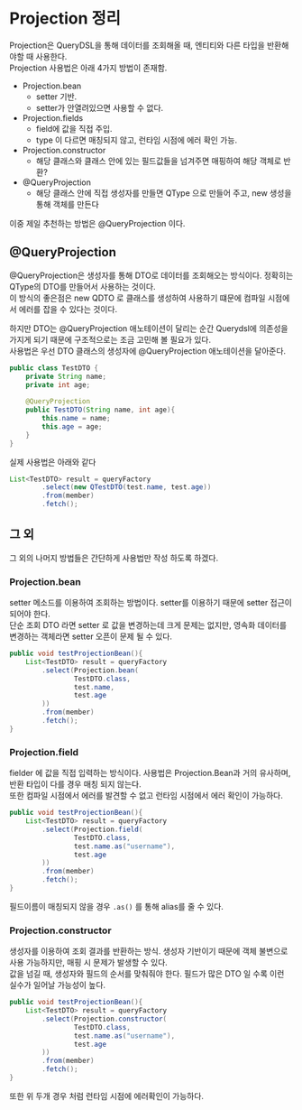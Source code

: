 # Projection 정리

Projection은 QueryDSL을 통해 데이터를 조회해올 때, 엔티티와 다른 타입을 반환해야할 때 사용한다.  
Projection 사용법은 아래 4가지 방법이 존재함.

* Projection.bean
    * setter 기반.
    * setter가 안열려있으면 사용할 수 없다.
* Projection.fields
    * field에 값을 직접 주입.
    * type 이 다르면 매칭되지 않고, 런타임 시점에 에러 확인 가능.
* Projection.constructor
    * 해당 클래스와 클래스 안에 있는 필드값들을 넘겨주면 매핑하여 해당 객체로 반환?
* @QueryProjection
    * 해당 클래스 안에 직접 생성자를 만들면 QType 으로 만들어 주고, new 생성을 통해 객체를 만든다

이중 제일 추천하는 방법은 @QueryProjection 이다.  

## @QueryProjection

@QueryProjection은 생성자를 통해 DTO로 데이터를 조회해오는 방식이다. 정확히는 QType의 DTO를 만들어서 사용하는 것이다.  
이 방식의 좋은점은 new QDTO 로 클래스를 생성하여 사용하기 떄문에 컴파일 시점에서 에러를 잡을 수 있다는 것이다.  

하지만 DTO는 @QueryProjection 애노테이션이 달리는 순간 Querydsl에 의존성을 가지게 되기 때문에 구조적으로는 조금 고민해 볼 필요가 있다.  
사용법은 우선 DTO 클래스의 생성자에 @QueryProjection 애노테이션을 달아준다.
```java
public class TestDTO {
    private String name;
    private int age;
    
    @QueryProjection
    public TestDTO(String name, int age){
        this.name = name;
        this.age = age;
    }
}
```
실제 사용법은 아래와 같다
```java
List<TestDTO> result = queryFactory
        .select(new QTestDTO(test.name, test.age))
        .from(member)
        .fetch();
```

## 그 외
그 외의 나머지 방법들은 간단하게 사용법만 작성 하도록 하겠다.

### Projection.bean
setter 메소드를 이용하여 조회하는 방법이다. setter를 이용하기 때문에 setter 접근이 되어야 한다.  
단순 조회 DTO 라면 setter 로 값을 변경하는데 크게 문제는 없지만, 영속화 데이터를 변경하는 객체라면 setter 오픈이 문제 될 수 있다.  
```java
public void testProjectionBean(){
    List<TestDTO> result = queryFactory
        .select(Projection.bean(
                TestDTO.class,
                test.name, 
                test.age
        ))
        .from(member)
        .fetch();
}
```

### Projection.field
fielder 에 값을 직접 입력하는 방식이다. 사용법은 Projection.Bean과 거의 유사하며, 반환 타입이 다를 경우 매칭 되지 않는다.  
또한 컴파일 시점에서 에러를 발견할 수 없고 런타임 시점에서 에러 확인이 가능하다.
```java
public void testProjectionBean(){
    List<TestDTO> result = queryFactory
        .select(Projection.field(
                TestDTO.class,
                test.name.as("username"), 
                test.age
        ))
        .from(member)
        .fetch();
}
```
필드이름이 매칭되지 않을 경우 ```.as()``` 를 통해 alias를 줄 수 있다.

### Projection.constructor
생성자를 이용하여 조회 결과를 반환하는 방식. 생성자 기반이기 때문에 객체 불변으로 사용 가능하지만, 매핑 시 문제가 발생할 수 있다.  
값을 넘길 때, 생성자와 필드의 순서를 맞춰줘야 한다. 필드가 많은 DTO 일 수록 이런 실수가 일어날 가능성이 높다.
```java
public void testProjectionBean(){
    List<TestDTO> result = queryFactory
        .select(Projection.constructor(
                TestDTO.class,
                test.name.as("username"), 
                test.age
        ))
        .from(member)
        .fetch();
}
```
또한 위 두개 경우 처럼 런타임 시점에 에러확인이 가능하다. 